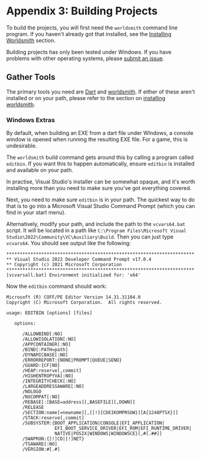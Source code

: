 # Appendix 3: Building Projects

To build the projects, you will first need the `worldsmith` command line program. If you haven't already got that installed, see the [Installing Worldsmith](installing_worldsmith.md) section.

Building projects has only been tested under Windows. If you have problems with other operating systems, please [submit an issue](https://github.com/chrisnorman7/worldsmith_studio_manual/issues/new).

## Gather Tools

The primary tools you need are [Dart](https://dart.dev/get-dart) and [worldsmith](https://pub.dev/packages/worldsmith). If either of these aren't installed or on your path, please refer to the section on [installing worldsmith](installing_worldsmith.md).

### Windows Extras

By default, when building an EXE from a dart file under WIndows, a console window is opened when running the resulting EXE file. For a game, this is undesirable.

The `worldsmith` build command gets around this by calling a program called `editbin`. If you want this to happen automatically, ensure `editbin` is installed and available on your path.

<!-- According to [this page](https://developercommunity.visualstudio.com/t/find-package-that-contains-the-specfied-tool/943074#T-N943843), this is achieved by installing [Visual Studio](https://visualstudio.microsoft.com/), and including the [MSVC Command Line Toolset](https://docs.microsoft.com/en-us/cpp/build/building-on-the-command-line). -->

In practise, Visual Studio's installer can be somewhat opaque, and it's worth installing more than you need to make sure you've got everything covered.

Next, you need to make sure `editbin` is in your path. The quickest way to do that is to go into a Microsoft Visual Studio Command Prompt (which you can find in your start menu).

Alternatively, modify your path, and include the path to the `vcvars64.bat` script. It will be located in a path like `C:\Program Files\Microsoft Visual Studio\2022\Community\VC\Auxiliary\Build`. Then you can just type `vcvars64`. You should see output like the following:

```shell
**********************************************************************
** Visual Studio 2022 Developer Command Prompt v17.0.4
** Copyright (c) 2021 Microsoft Corporation
**********************************************************************
[vcvarsall.bat] Environment initialized for: 'x64'
```

Now the `editbin` command should work:

```shell
Microsoft (R) COFF/PE Editor Version 14.31.31104.0
Copyright (C) Microsoft Corporation.  All rights reserved.

usage: EDITBIN [options] [files]

   options:

      /ALLOWBIND[:NO]
      /ALLOWISOLATION[:NO]
      /APPCONTAINER[:NO]
      /BIND[:PATH=path]
      /DYNAMICBASE[:NO]
      /ERRORREPORT:{NONE|PROMPT|QUEUE|SEND}
      /GUARD:{CF|NO}
      /HEAP:reserve[,commit]
      /HIGHENTROPYVA[:NO]
      /INTEGRITYCHECK[:NO]
      /LARGEADDRESSAWARE[:NO]
      /NOLOGO
      /NXCOMPAT[:NO]
      /REBASE[:[BASE=address][,BASEFILE][,DOWN]]
      /RELEASE
      /SECTION:name[=newname][,[[!]{CDEIKOMPRSUW}][A{1248PTSX}]]
      /STACK:reserve[,commit]
      /SUBSYSTEM:{BOOT_APPLICATION|CONSOLE|EFI_APPLICATION|
                  EFI_BOOT_SERVICE_DRIVER|EFI_ROM|EFI_RUNTIME_DRIVER|
                  NATIVE|POSIX|WINDOWS|WINDOWSCE}[,#[.##]]
      /SWAPRUN:{[!]CD|[!]NET}
      /TSAWARE[:NO]
      /VERSION:#[.#]
```
